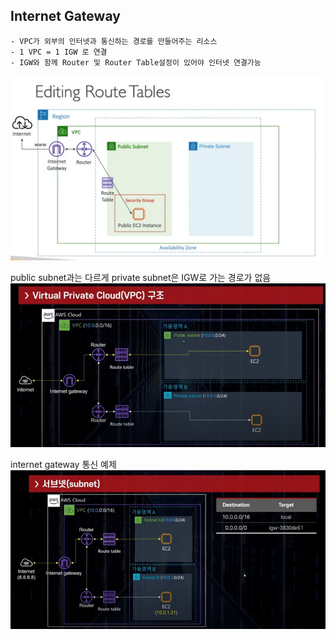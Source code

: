 ## Internet Gateway
```commandline
- VPC가 외부의 인터넷과 통신하는 경로를 만들어주는 리소스
- 1 VPC = 1 IGW 로 연결
- IGW와 함께 Router 및 Router Table설정이 있어야 인터넷 연결가능

```
<img width="600" src="./img/img_5.png">
<br/>

public subnet과는 다르게 private subnet은 IGW로 가는 경로가 없음
<img src="./img/5-1.png" width="600" >

internet gateway 통신 예제
<img src="./img/5-2.png" width="600" >
<br/>

